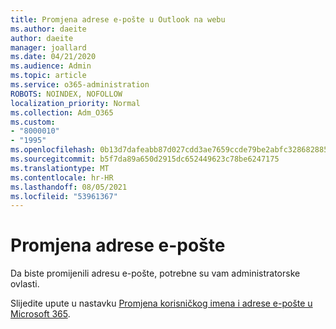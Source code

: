 ```yaml
---
title: Promjena adrese e-pošte u Outlook na webu
ms.author: daeite
author: daeite
manager: joallard
ms.date: 04/21/2020
ms.audience: Admin
ms.topic: article
ms.service: o365-administration
ROBOTS: NOINDEX, NOFOLLOW
localization_priority: Normal
ms.collection: Adm_O365
ms.custom:
- "8000010"
- "1995"
ms.openlocfilehash: 0b13d7dafeabb87d027cdd3ae7659ccde79be2abfc328682885bfb0f95c1b442
ms.sourcegitcommit: b5f7da89a650d2915dc652449623c78be6247175
ms.translationtype: MT
ms.contentlocale: hr-HR
ms.lasthandoff: 08/05/2021
ms.locfileid: "53961367"
---
```

# <a name="change-your-email-address"></a>Promjena adrese e-pošte 

Da biste promijenili adresu e-pošte, potrebne su vam administratorske ovlasti.
  
Slijedite upute u nastavku [Promjena korisničkog imena i adrese e-pošte u Microsoft 365](https://docs.microsoft.com/microsoft-365/admin/add-users/change-a-user-name-and-email-address).